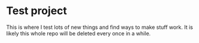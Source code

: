 # Test project
This is where I test lots of new things and find ways to make stuff work.
It is likely this whole repo will be deleted every once in a while.
